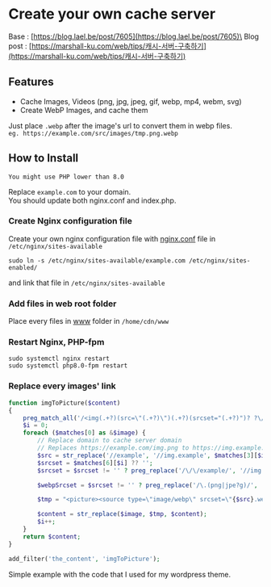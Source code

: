 # Create your own cache server

Base : [https://blog.lael.be/post/7605](https://blog.lael.be/post/7605)\
Blog post : [https://marshall-ku.com/web/tips/캐시-서버-구축하기](https://marshall-ku.com/web/tips/캐시-서버-구축하기)

## Features

-   Cache Images, Videos (png, jpg, jpeg, gif, webp, mp4, webm, svg)
-   Create WebP Images, and cache them

Just place `.webp` after the image's url to convert them in webp files.\
`eg. https://example.com/src/images/tmp.png.webp`

## How to Install

    You might use PHP lower than 8.0

Replace `example.com` to your domain.\
You should update both nginx.conf and index.php.

### Create Nginx configuration file

Create your own nginx configuration file with [nginx.conf](https://github.com/marshall-ku/Simple-CDN/blob/master/nginx/nginx.conf) file in `/etc/nginx/sites-available`

    sudo ln -s /etc/nginx/sites-available/example.com /etc/nginx/sites-enabled/

and link that file in `/etc/nginx/sites-available`

### Add files in web root folder

Place every files in [www](https://github.com/marshall-ku/Simple-CDN/tree/master/www) folder in `/home/cdn/www`

### Restart Nginx, PHP-fpm

    sudo systemctl nginx restart
    sudo systemctl php8.0-fpm restart

### Replace every images' link

```PHP
function imgToPicture($content)
{
    preg_match_all('/<img(.+?)(src=\"(.+?)\")(.+?)(srcset="(.+?)")? ?\/?>/', $content, $matches);
    $i = 0;
    foreach ($matches[0] as &$image) {
        // Replace domain to cache server domain
        // Replaces https://example.com/img.png to https://img.example.com/img.png
        $src = str_replace('//example', '//img.example', $matches[3][$i]);
        $srcset = $matches[6][$i] ?? '';
        $srcset = $srcset != '' ? preg_replace('/\/\/example/', '//img.example', $srcset) : '';

        $webpSrcset = $srcset != '' ? preg_replace('/\.(png|jpe?g)/', '.$1.webp', $srcset) : '';

        $tmp = "<picture><source type=\"image/webp\" srcset=\"{$src}.webp 1x,{$webpSrcset}\"></source><source srcset=\"{$src} 1x,{$srcset}\"></source><img{$matches[1][$i]}src=\"{$src}\"{$matches[4][$i]}srcset=\"{$srcset}\"></picture>";

        $content = str_replace($image, $tmp, $content);
        $i++;
    }
    return $content;
}

add_filter('the_content', 'imgToPicture');
```

Simple example with the code that I used for my wordpress theme.
